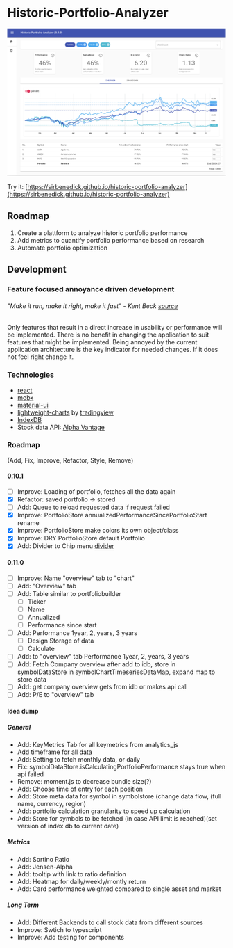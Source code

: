 # Historic-Portfolio-Analyzer

![v0.9.0](documentation/historic-portfolio-analyzer.png?raw=true "HPA v0.9.0")

Try it: [https://sirbenedick.github.io/historic-portfolio-analyzer](https://sirbenedick.github.io/historic-portfolio-analyzer)

## Roadmap

1. Create a plattform to analyze historic portfolio performance
2. Add metrics to quantify portfolio performance based on research
3. Automate portfolio optimization

## Development

### Feature focused annoyance driven development

###### "Make it run, make it right, make it fast" - Kent Beck [source](https://wiki.c2.com/?MakeItWorkMakeItRightMakeItFast)

Only features that result in a direct increase in usability or performance will be implemented.
There is no benefit in changing the application to suit features that might be implemented.
Being annoyed by the current application architecture is the key indicator for needed changes. If it does not feel right change it.

### Technologies

- [react](https://reactjs.org)
- [mobx](https://mobx.js.org/README.html)
- [material-ui](https://material-ui.com)
- [lightweight-charts](https://github.com/tradingview/lightweight-charts) by [tradingview](https://www.tradingview.com/lightweight-charts/)
- [IndexDB](https://developer.mozilla.org/de/docs/Web/API/IndexedDB_API)
- Stock data API: [Alpha Vantage](https://www.alphavantage.co)

### Roadmap

(Add, Fix, Improve, Refactor, Style, Remove)

#### 0.10.1

- [ ] Improve: Loading of portfolio, fetches all the data again
- [x] Refactor: saved portfolio -> stored
- [ ] Add: Queue to reload requested data if request failed
- [x] Improve: PortfolioStore annualizedPerformanceSincePortfolioStart rename
- [x] Improve: PortfolioStore make colors its own object/class
- [x] Improve: DRY PortfolioStore default Portfolio
- [x] Add: Divider to Chip menu [divider](https://material-ui.com/components/lists/#simple-list)

#### 0.11.0

- [ ] Improve: Name "overview" tab to "chart"
- [ ] Add: "Overview" tab
- [ ] Add: Table similar to portfoliobuilder
  - [ ] Ticker
  - [ ] Name
  - [ ] Annualized
  - [ ] Performance since start
- [ ] Add: Performance 1year, 2, years, 3 years
  - [ ] Design Storage of data
  - [ ] Calculate
- [ ] Add: to "overview" tab Performance 1year, 2, years, 3 years
- [ ] Add: Fetch Company overview after add to idb, store in symbolDataStore in symbolChartTimeseriesDataMap, expand map to store data
- [ ] Add: get company overview gets from idb or makes api call
- [ ] Add: P/E to "overview" tab

#### Idea dump

##### General

- Add: KeyMetrics Tab for all keymetrics from analytics_js
- Add timeframe for all data
- Add: Setting to fetch monthly data, or daily
- Fix: symbolDataStore.isCalculatingPortfolioPerformance stays true when api failed
- Remove: moment.js to decrease bundle size(?)
- Add: Choose time of entry for each position
- Add: Store meta data for symbol in symbolstore (change data flow, (full name, currency, region)
- Add: portfolio calculation granularity to speed up calculation
- Add: Store for symbols to be fetched (in case API limit is reached)(set version of index db to current date)

##### Metrics

- Add: Sortino Ratio
- Add: Jensen-Alpha
- Add: tooltip with link to ratio definition
- Add: Heatmap for daily/weekly/montly return
- Add: Card performance weighted compared to single asset and market

##### Long Term

- Add: Different Backends to call stock data from different sources
- Improve: Swtich to typescript
- Improve: Add testing for components
